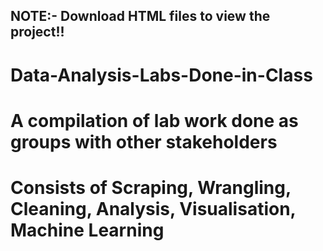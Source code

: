 ## NOTE:- Download HTML files to view the project!!

# Data-Analysis-Labs-Done-in-Class

# A compilation of lab work done as groups with other stakeholders 

# Consists of Scraping, Wrangling, Cleaning, Analysis, Visualisation, Machine Learning
